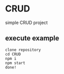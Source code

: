 # CRUD
simple CRUD project

## execute example
```
clone repository
cd CRUD
npm i
npm start
done!
```
